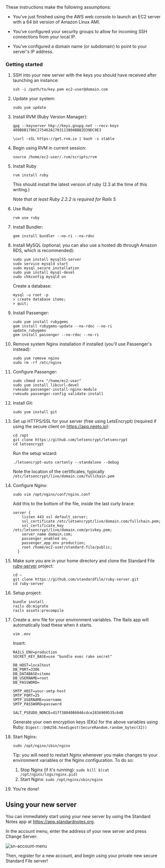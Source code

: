 These instructions make the following assumptions:
- You've just finished using the AWS web console to launch an EC2 server with a 64 bit version of Amazon Linux AMI.

- You've configured your security groups to allow for incoming SSH connections from your local IP.

- You've configured a domain name (or subdomain) to point to your server's IP address.

### Getting started

1. SSH into your new server with the keys you should have received after launching an instance:

	```
	ssh -i /path/to/key.pem ec2-user@domain.com
	```

1. Update your system:

	```
	sudo yum update
	```

1. Install RVM (Ruby Version Manager):

	```
	gpg --keyserver hkp://keys.gnupg.net --recv-keys 409B6B1796C275462A1703113804BB82D39DC0E3
	
	\curl -sSL https://get.rvm.io | bash -s stable
	```

1. Begin using RVM in current session:
	
	```
	source /home/ec2-user/.rvm/scripts/rvm
	```

1. Install Ruby

	```
	rvm install ruby
	```
	
	This should install the latest version of ruby (2.3 at the time of this writing.) 
	
	*Note that at least Ruby 2.2.2 is required for Rails 5.*

1. Use Ruby

	```
	rvm use ruby
	```

1. Install Bundler:
	
	```
	gem install bundler --no-ri --no-rdoc
	```

1. Install MySQL (optional; you can also use a hosted db through Amazon RDS, which is recommended):
	
	```
	sudo yum install mysql55-server
	sudo service mysqld start
	sudo mysql_secure_installation
	sudo yum install mysql-devel
	sudo chkconfig mysqld on
	```

	Create a database:

	```
	mysql -u root -p
	> create database items;
	> quit;
	```

1. Install Passenger:

	```
	sudo yum install rubygems
	gem install rubygems-update --no-rdoc --no-ri
	update_rubygems
	gem install passenger --no-rdoc --no-ri
	```

1. Remove system Nginx installation if installed (you'll use Passenger's instead):

	```
	sudo yum remove nginx
	sudo rm -rf /etc/nginx
	```

1. Configure Passenger:

	```
	sudo chmod o+x "/home/ec2-user"
	sudo yum install libcurl-devel
	rvmsudo passenger-install-nginx-module
	rvmsudo passenger-config validate-install
	```
	
1. Install Git:
	
	```
	sudo yum install git
	```

1. Set up HTTPS/SSL for your server (free using LetsEncrypt) (required if using the secure client on https://app.neeto.io):

	```
	cd /opt
	git clone https://github.com/letsencrypt/letsencrypt
	cd letsencrypt
	```

	Run the setup wizard:

	```
	./letsencrypt-auto certonly --standalone --debug
	```

	Note the location of the certificates, typically `/etc/letsencrypt/live/domain.com/fullchain.pem`


1. Configure Nginx:
	
	```
	sudo vim /opt/nginx/conf/nginx.conf
	```
	
	Add this to the bottom of the file, *inside* the last curly brace:
	
	```
	server {
	    listen 443 ssl default_server;
	    ssl_certificate /etc/letsencrypt/live/domain.com/fullchain.pem;
	    ssl_certificate_key /etc/letsencrypt/live/domain.com/privkey.pem;
	    server_name domain.com;
	    passenger_enabled on;
	    passenger_app_env production;
	    root /home/ec2-user/standard-file/public;
	  }
	```


1. Make sure you are in your home directory and clone the Standard File [ruby-server](https://github.com/standardfile/ruby-server) project:
	
	```
	cd ~
  	git clone https://github.com/standardfile/ruby-server.git
	cd ruby-server
	```

1. Setup project:
	```
	bundle install
	rails db:migrate
	rails assets:precompile
	```

1. Create a .env file for your environment variables. The Rails app will automatically load these when it starts.

	```
	vim .env
	```

	Insert:
	
	```
	RAILS_ENV=production
	SECRET_KEY_BASE=use "bundle exec rake secret"
	
	DB_HOST=localhost
	DB_PORT=3306
	DB_DATABASE=items
	DB_USERNAME=root
	DB_PASSWORD=
	
	SMTP_HOST=your-smtp-host
	SMTP_PORT=25
	SMTP_USERNAME=username
	SMTP_PASSWORD=password

	SALT_PSEUDO_NONCE=41ff3804086046cdce2836909535c648
	```
	
	Generate your own encryption keys (EKs) for the above variables using Ruby:
	`Digest::SHA256.hexdigest(SecureRandom.random_bytes(32))`
	
1. Start Nginx:
	
	```
	sudo /opt/nginx/sbin/nginx
	```

	Tip: you will need to restart Nginx whenever you make changes to your environment variables or the Nginx configuration. To do so:
	1. Stop Nginx (if it's running): `sudo kill $(cat /opt/nginx/logs/nginx.pid)`
	2. Start Nginx: `sudo /opt/nginx/sbin/nginx`

1. You're done!

## Using your new server
You can immediately start using your new server by using the Standard Notes app at https://app.standardnotes.org.

In the account menu, enter the address of your new server and press Change Server:

![sn-account-menu](http://imgur.com/Pre6ffL.png)

Then, register for a new account, and begin using your private new secure Standard File server!